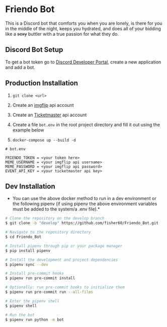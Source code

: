 # Friendo Bot
This is a Discord bot that comforts you when you are lonely, is there for you in the middle of the night, keeps you hydrated, and does all of your bidding like a ~~sexy~~ buttler with a true passion for what they do.

## Discord Bot Setup

To get a bot token go to [Discord Developer Portal](https://discord.com/developers/applications), create
 a new application and add a bot.

## Production Installation
1. `git clone <url>`

2. Create an [imgflip](https://api.imgflip.com/) api account

3. Create an [Ticketmaster](https://developer.ticketmaster.com/products-and-docs/apis/getting-started/) api account

4. Create a file `bot.env` in the root project directory and fill it out using the example below

5. `docker-compose up --build -d`

```text
# bot.env

FRIENDO_TOKEN = <your token here>
MEME_USERNAME = <your imgflip api username>
MEME_PASSWORD = <your imgflip api password>
EVENT_API_KEY = <your ticketmaster api key>
```

## Dev Installation
* You can use the above docker method to run in a dev environment or the following pipenv (if using pipenv
the above environment variables must be added to the system/a .env file).*

```bash
# Clone the repository on the develop branch
$ git clone -b "develop" https://github.com/fisher60/Friendo_Bot.git

# Navigate to the repository directory
$ cd Friendo_Bot

# Install pipenv through pip or your package manager
$ pip install pipenv

# Install the development and project dependencies
$ pipenv sync --dev

# Install pre-commit hooks
$ pipenv run pre-commit install

# Optionally: run pre-commit hooks to initialize them
$ pipenv run pre-commit run --all-files

# Enter the pipenv shell
$ pipenv shell

# Run the bot
$ pipenv run python -m bot
```
